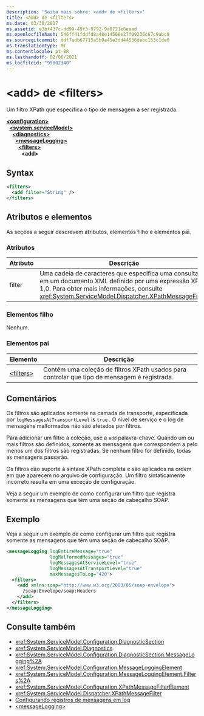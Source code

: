 ```yaml
---
description: 'Saiba mais sobre: <add> de <filters>'
title: <add> de <filters>
ms.date: 03/30/2017
ms.assetid: e3bf437c-dd99-49f3-9792-9a8721e6eaad
ms.openlocfilehash: 546ff41fddfd8a48e14508e27f09236c67c9abc9
ms.sourcegitcommit: ddf7edb67715a5b9a45e3dd44536dabc153c1de0
ms.translationtype: MT
ms.contentlocale: pt-BR
ms.lasthandoff: 02/06/2021
ms.locfileid: "99802340"
---
```

# <a name="add-of-filters"></a>\<add> de \<filters>

Um filtro XPath que especifica o tipo de mensagem a ser registrada.  
  
[**\<configuration>**](../configuration-element.md)\
&nbsp;&nbsp;[**\<system.serviceModel>**](system-servicemodel.md)\
&nbsp;&nbsp;&nbsp;&nbsp;[**\<diagnostics>**](diagnostics.md)\
&nbsp;&nbsp;&nbsp;&nbsp;&nbsp;&nbsp;[**\<messageLogging>**](messagelogging.md)\
&nbsp;&nbsp;&nbsp;&nbsp;&nbsp;&nbsp;&nbsp;&nbsp;[**\<filters>**](filters.md)\
&nbsp;&nbsp;&nbsp;&nbsp;&nbsp;&nbsp;&nbsp;&nbsp;&nbsp;&nbsp;**\<add>**  
  
## <a name="syntax"></a>Syntax  
  
```xml  
<filters>
  <add filter="String" />
</filters>
```  
  
## <a name="attributes-and-elements"></a>Atributos e elementos  

 As seções a seguir descrevem atributos, elementos filho e elementos pai.  
  
### <a name="attributes"></a>Atributos  
  
|Atributo|Descrição|  
|---------------|-----------------|  
|filter|Uma cadeia de caracteres que especifica uma consulta em um documento XML definido por uma expressão XPath 1,0. Para obter mais informações, consulte <xref:System.ServiceModel.Dispatcher.XPathMessageFilter>.|  
  
### <a name="child-elements"></a>Elementos filho  

 Nenhum.  
  
### <a name="parent-elements"></a>Elementos pai  
  
|Elemento|Descrição|  
|-------------|-----------------|  
|[\<filters>](filters.md)|Contém uma coleção de filtros XPath usados para controlar que tipo de mensagem é registrada.|  
  
## <a name="remarks"></a>Comentários  

 Os filtros são aplicados somente na camada de transporte, especificada por `logMessagesAtTransportLevel` is `true` . O nível de serviço e o log de mensagens malformados não são afetados por filtros.  
  
 Para adicionar um filtro à coleção, use a `add` palavra-chave. Quando um ou mais filtros são definidos, somente as mensagens que correspondem a pelo menos um dos filtros são registradas. Se nenhum filtro for definido, todas as mensagens passarão.  
  
 Os filtros dão suporte à sintaxe XPath completa e são aplicados na ordem em que aparecem no arquivo de configuração. Um filtro sintaticamente incorreto resulta em uma exceção de configuração.  
  
 Veja a seguir um exemplo de como configurar um filtro que registra somente as mensagens que têm uma seção de cabeçalho SOAP.  
  
## <a name="example"></a>Exemplo  

 Veja a seguir um exemplo de como configurar um filtro que registra somente as mensagens que têm uma seção de cabeçalho SOAP.  
  
```xml  
<messageLogging logEntireMessage="true"
                logMalformedMessages="true"
                logMessagesAtServiceLevel="true"
                logMessagesAtTransportLevel="true"
                maxMessagesToLog="420">
  <filters>
    <add xmlns:soap="http://www.w3.org/2003/05/soap-envelope">
      /soap:Envelope/soap:Headers
    </add>
  </filters>
</messageLogging>
```  
  
## <a name="see-also"></a>Consulte também

- <xref:System.ServiceModel.Configuration.DiagnosticSection>
- <xref:System.ServiceModel.Diagnostics>
- <xref:System.ServiceModel.Configuration.DiagnosticSection.MessageLogging%2A>
- <xref:System.ServiceModel.Configuration.MessageLoggingElement>
- <xref:System.ServiceModel.Configuration.MessageLoggingElement.Filters%2A>
- <xref:System.ServiceModel.Configuration.XPathMessageFilterElement>
- <xref:System.ServiceModel.Dispatcher.XPathMessageFilter>
- [Configurando registros de mensagens em log](../../../wcf/diagnostics/configuring-message-logging.md)
- [\<messageLogging>](messagelogging.md)
